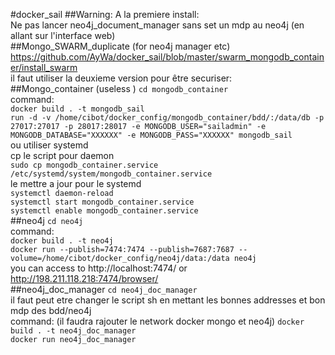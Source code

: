 #docker_sail
##Warning:
A la premiere install:   
Ne pas lancer neo4j_document_manager sans set un mdp au neo4j (en allant sur l'interface web)  
##Mongo_SWARM_duplicate (for neo4j manager etc)
https://github.com/AyWa/docker_sail/blob/master/swarm_mongodb_container/install_swarm   
il faut utiliser la deuxieme version pour être securiser:   
##Mongo_container (useless )
`cd mongodb_container`   
command:  
`docker build . -t mongodb_sail`   
`run -d -v /home/cibot/docker_config/mongodb_container/bdd/:/data/db -p 27017:27017 -p 28017:28017 -e MONGODB_USER="sailadmin" -e MONGODB_DATABASE="XXXXXX" -e MONGODB_PASS="XXXXXX" mongodb_sail`   
ou utiliser systemd   
cp le script pour daemon   
`sudo cp mongodb_container.service /etc/systemd/system/mongodb_container.service`   
le mettre a jour pour le systemd   
`systemctl daemon-reload`   
`systemctl start mongodb_container.service`   
`systemctl enable mongodb_container.service`   
##neo4j
`cd neo4j`   
command:  
`docker build . -t neo4j`   
`docker run --publish=7474:7474 --publish=7687:7687 --volume=/home/cibot/docker_config/neo4j/data:/data neo4j`   
you can access to  http://localhost:7474/ or http://198.211.118.218:7474/browser/   
##neo4j_doc_manager
`cd neo4j_doc_manager`   
il faut peut etre changer le script sh en mettant les bonnes addresses et bon mdp des bdd/neo4j   
command:  (il faudra rajouter le network docker mongo et neo4j) 
`docker build . -t neo4j_doc_manager`   
`docker run neo4j_doc_manager`
